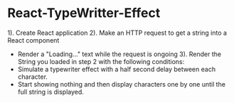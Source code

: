 # React-TypeWritter-Effect

1). Create React application
2). Make an HTTP request to get a string into a React component
  - Render a "Loading..." text while the request is ongoing
3). Render the String you loaded in step 2 with the following conditions:
   - Simulate a typewriter effect with a half second delay between each character.
   - Start showing nothing and then display characters one by one until the full string is displayed.
